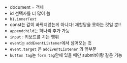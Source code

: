 - document = 객체 
- id 선택자를 더 많이 씀
- `h1.innerText` 
- const는 값이 바뀌지않는게 아니다! 재할당을 못하는 것일 뿐!! 
- `appendchild`는 하나씩 추가 가능 
- `input` : 키보드를 치는 행위
- `event`는 `addEventListener`에서 넘어오는 것 
- `event.target` 은 `addEventListener` 의 앞부분
- `button tag`는 `form tag`안에 있을 때만 submit이랑 같은 기능